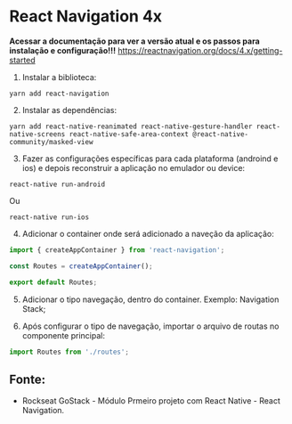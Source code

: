 # React Navigation 4x

<strong>Acessar a documentação para ver a versão atual e os passos para instalação e configuração!!!</strong>
https://reactnavigation.org/docs/4.x/getting-started

1. Instalar a biblioteca:
```
yarn add react-navigation
```

2. Instalar as dependências:
```
yarn add react-native-reanimated react-native-gesture-handler react-native-screens react-native-safe-area-context @react-native-community/masked-view
```

3. Fazer as configurações específicas para cada plataforma (androind e ios) e depois reconstruir a aplicação no emulador ou device:
```
react-native run-android
```
Ou
```
react-native run-ios
```

4. Adicionar o container onde será adicionado a naveção da aplicação:
```javascript
import { createAppContainer } from 'react-navigation';

const Routes = createAppContainer();

export default Routes;
```

5. Adicionar o tipo navegação, dentro do container. Exemplo: Navigation Stack;

6. Após configurar o tipo de navegação, importar o arquivo de routas no componente principal:
```javascript
import Routes from './routes';
``` 

## Fonte:
- Rockseat GoStack - Módulo Prmeiro projeto com React Native - React Navigation. 